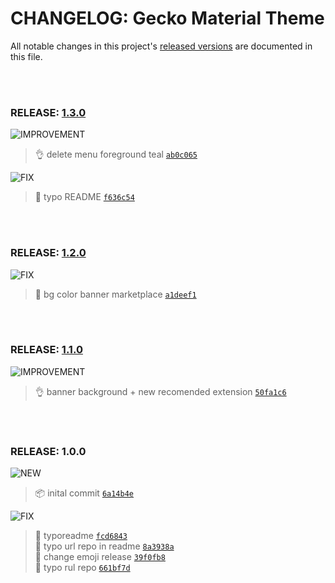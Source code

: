 # CHANGELOG: Gecko Material Theme
All notable changes in this project's [released versions](https://github.com/CarlosRGL/material-gecko-vscode/releases)
are
documented in this file.

<br>

<br>

### RELEASE: [1.3.0](https://github.com/CarlosRGL/material-gecko-vscode/compare/1.2.0...1.3.0)

![IMPROVEMENT](https://img.shields.io/badge/-IMPROVEMENT-gray.svg?colorB=39AA54)

> 👌 delete menu foreground teal [`ab0c065`](https://github.com/CarlosRGL/material-gecko-vscode/commit/ab0c06555475854d89c9e4a82cf3b84e65dc5364) <br>

![FIX](https://img.shields.io/badge/-FIX-gray.svg?colorB=ff6347)

> 🐛 typo README [`f636c54`](https://github.com/CarlosRGL/material-gecko-vscode/commit/f636c5477f744b15eae3800c03bddcd46e4c3431) <br>

<br>

<br>

### RELEASE: [1.2.0](https://github.com/CarlosRGL/material-gecko-vscode/compare/1.1.0...1.2.0)

![FIX](https://img.shields.io/badge/-FIX-gray.svg?colorB=ff6347)

> 🐛 bg color banner marketplace [`a1deef1`](https://github.com/CarlosRGL/material-gecko-vscode/commit/a1deef1e22a43ec8530c9ea02a6cc58c98045f16) <br>

<br>

<br>

### RELEASE: [1.1.0](https://github.com/CarlosRGL/material-gecko-vscode/compare/1.0.0...1.1.0)

![IMPROVEMENT](https://img.shields.io/badge/-IMPROVEMENT-gray.svg?colorB=39AA54)

> 👌 banner background + new recomended extension [`50fa1c6`](https://github.com/CarlosRGL/material-gecko-vscode/commit/50fa1c6255ff80eda883c584cec20dcf8b452a1f) <br>

<br>

<br>

### RELEASE: 1.0.0

![NEW](https://img.shields.io/badge/-NEW-gray.svg?colorB=3778FF)

> 📦 inital commit [`6a14b4e`](https://github.com/CarlosRGL/material-gecko-vscode/commit/6a14b4eb6431d6b9c48367c70896eb5e08ccf872) <br>

![FIX](https://img.shields.io/badge/-FIX-gray.svg?colorB=ff6347)

> 🐛 typoreadme [`fcd6843`](https://github.com/CarlosRGL/material-gecko-vscode/commit/fcd68438869dc8d74ebf2ddc3a4ce431dcba12f6) <br>
> 🐛 typo url repo in readme [`8a3938a`](https://github.com/CarlosRGL/material-gecko-vscode/commit/8a3938a447fa599c1b7c4bda6927c25a4587ddf9) <br>
> 🐛 change emoji release [`39f0fb8`](https://github.com/CarlosRGL/material-gecko-vscode/commit/39f0fb83b2103707b2fa3cbe705136f97b3bc569) <br>
> 🐛 typo rul repo [`661bf7d`](https://github.com/CarlosRGL/material-gecko-vscode/commit/661bf7dfe22f8329e955d93c9dbf3b3f48466673) <br>

<br>
